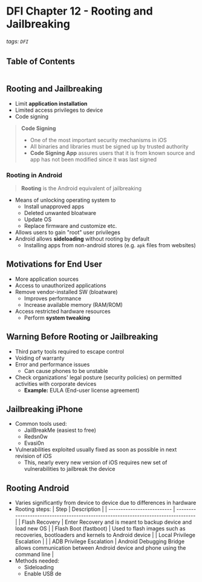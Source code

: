 # DFI Chapter 12 - Rooting and Jailbreaking

###### tags: `DFI`

## Table of Contents
```toc
```
## Rooting and Jailbreaking
- Limit **application installation**
- Limited access privileges to device
- Code signing
> **Code Signing**
> - One of the most important security mechanisms in iOS
> - All binaries and libraries must be signed up by trusted authority 
> - **Code Signing App** assures users that it is from known source and app has not been modified since it was last signed

### Rooting in Android
> **Rooting** is the Android equivalent of jailbreaking

- Means of unlocking operating system to 
	- Install unapproved apps
	- Deleted unwanted bloatware
	- Update OS
	- Replace firmware and customize etc.
- Allows users to gain "root" user privileges
- Android allows **sideloading** without rooting by default
	- Installing apps from non-android stores (e.g. `apk` files from websites)

## Motivations for End User
- More application sources
- Access to unauthorized applications
- Remove vendor-installed SW (bloatware)
	- Improves performance
	- Increase available memory (RAM/ROM)
- Access restricted hardware resources
	- Perform **system tweaking**

## Warning Before Rooting or Jailbreaking
- Third party tools required to escape control
- Voiding of warranty
- Error and performance issues
	- Can cause phones to be unstable
- Check organizations' legal posture (security policies) on permitted activities with corporate devices
	- **Example:** EULA (End-user license agreement)

## Jailbreaking iPhone
- Common tools used:
	- JailBreakMe (easiest to free)
	- Redsn0w
	- Evasi0n
- Vulnerabilities exploited usually fixed as soon as possible in next revision of iOS
	- This, nearly every new version of iOS requires new set of vulnerabilities to jailbreak the device

## Rooting Android
- Varies significantly from device to device due to differences in hardware
- Rooting steps:
| Step                       | Description                                                                        |
| -------------------------- | ---------------------------------------------------------------------------------- |
| Flash Recovery             | Enter Recovery and is meant to backup device and load new OS                       |
| Flash Boot (fastboot)      | Used to flash images such as recoveries, bootloaders and kernels to Android device |
| Local Privilege Escalation |                                                                                    |
| ADB Privilege Escalation   | Android Debugging Bridge allows communication between Android device and phone using the command line                                                                                   |
- Methods needed:
	- Sideloading
	- Enable USB de